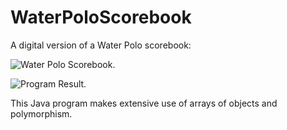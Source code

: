 # WaterPoloScorebook
A digital version of a Water Polo scorebook:

![Water Polo Scorebook](https://schmitzandrew.github.io/images/scorebook.jpg).

![Program Result](https://schmitzandrew.github.io/images/score_bookprint.jpg).

This Java program makes extensive use of arrays of objects and polymorphism. 
